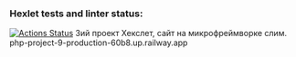 ### Hexlet tests and linter status:
[![Actions Status](https://github.com/210danila/php-project-9/workflows/hexlet-check/badge.svg)](https://github.com/210danila/php-project-9/actions)
3ий проект Хекслет, сайт на микрофреймворке слим.
php-project-9-production-60b8.up.railway.app